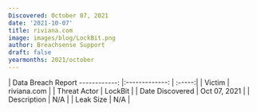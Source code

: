 ```yaml
---
Discovered: October 07, 2021
date: '2021-10-07'
title: riviana.com
image: images/blog/LockBit.png
author: Breachsense Support
draft: false
yearmonths: 2021/october
---
```



| Data Breach Report
------------:   |:-------------:    | :-----:|
| Victim    | riviana.com      | 
| Threat Actor    | LockBit      | 
| Date Discovered    | Oct 07, 2021      | 
| Description    | N/A      | 
| Leak Size    | N/A      | 

